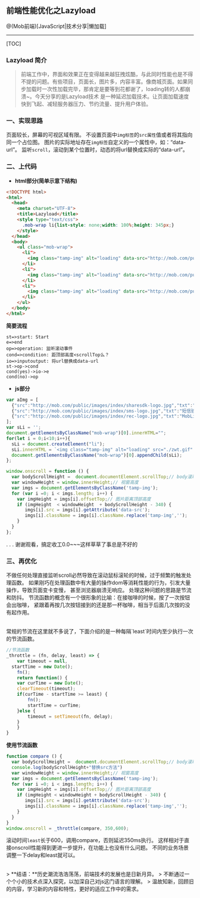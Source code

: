 ## 前端性能优化之Lazyload

@(Mob前端)[JavaScript|技术分享|懒加载]

-------------------

[TOC]

### Lazyload 简介

> 前端工作中，界面和效果正在变得越来越狂拽炫酷，与此同时性能也是不得不提的问题。有些项目，页面长，图片多，内容丰富。像商城页面。如果同步加载时一次性加载完毕，那肯定是要等到花都谢了，loading转的人都崩溃~。今天分享的是Lazyload技术 是一种延迟加载技术。让页面加载速度快到飞起、减轻服务器压力、节约流量、提升用户体验。
 
### 一、实现思路
页面较长，屏幕的可视区域有限。
不设置页面中`img标签`的`src属性`值或者将其指向同一个占位图。
图片的实际地址存在`img标签`自定义的一个属性中，如：“data-url”。
监听`scroll`，滚动到某个位置时，动态的将url替换成实际的“data-url”。

### 二、上代码

- **html部分(简单示意下结构)**
``` html
<!DOCTYPE html>
<html>
  <head>
    <meta charset="UTF-8">
    <title>Lazyload</title>
    <style type="text/css">
      .mob-wrap li{list-style: none;width: 100%;height: 345px;}
    </style>
  </head>
  <body>
    <ul class="mob-wrap">
      <li">
        <img class="tamp-img" alt="loading" data-src="http://mob.com/public/images/index/sharesdk-logo.jpg"><p>ShareSDK轻松实现社会化功能</p>
      </li>
      <li">
        <img class="tamp-img" alt="loading" data-src="http://mob.com/public/images/index/sms-logo.jpg"><p>短信验证码SDK</p>
      </li>
      <li">
        <img class="tamp-img" alt="loading" data-src="http://mob.com/public/images/index/rec-logo.jpg"><p>MobLink实现Web与App的无缝链接</p>
      </li>
    </ul>
  </body>
</html>
```
**简要流程**
```flow
st=>start: Start
e=>end
op=>operation: 监听滚动事件
cond=>condition: 距顶部高度<scrollTop么？
io=>inputoutput: 将url替换成data-url
st->op->cond
cond(yes)->io->e
cond(no)->op
```
- **js部分**
``` javascript
var aImg = [
  {"src":"http://mob.com/public/images/index/sharesdk-logo.jpg","txt":"ShareSDK轻松实现社会化功能"},
  {"src":"http://mob.com/public/images/index/sms-logo.jpg","txt":"短信验证码SDK"},
  {"src":"http://mob.com/public/images/index/rec-logo.jpg","txt":"MobLink实现Web与App的无缝链接"}
];
var sLi = '';
document.getElementsByClassName("mob-wrap")[0].innerHTML="";
for(let i = 0;i<10;i++){
  sLi = document.createElement("li");
  sLi.innerHTML = `<img class="tamp-img" alt="loading" src="./zwt.gif" data-src="${aImg[i%3].src}"><p>${aImg[i%3].txt}</p>`;
  document.getElementsByClassName("mob-wrap")[0].appendChild(sLi);
};

window.onscroll = function () {
  var bodyScrollHeight =  document.documentElement.scrollTop;// body滚动高度
  var windowHeight = window.innerHeight;// 视窗高度
  var imgs = document.getElementsByClassName('tamp-img');
  for (var i =0; i < imgs.length; i++) {
    var imgHeight = imgs[i].offsetTop;// 图片距离顶部高度 
    if (imgHeight  < windowHeight  + bodyScrollHeight - 340) {
       imgs[i].src = imgs[i].getAttribute('data-src');
       imgs[i].className = imgs[i].className.replace('tamp-img','');
    }
  }
};
```
.
.
.
 谢谢观看，搞定收工0.0~~~这样草草了事总是不好的

### 三、再优化
不做任何处理直接监听scroll必然导致在滚动鼠标滚轮的时候，过于频繁的触发处理函数。
如果刚巧在处理函数中有大量的操作dom等消耗性能的行为，引发大量操作，导致页面变卡变慢，
甚至浏览器崩溃无响应。
处理这种问题的思路是节流和防抖。
节流函数的概念有一个很形象的比喻：在接咖啡的时候，按了一次按钮会出咖啡，
紧跟着再按几次按钮接到的还是那一杯咖啡，相当于后面几次按的没有起作用。

<br>
常规的节流在这里就不多说了，下面介绍的是一种每隔`least`时间内至少执行一次的节流函数。

``` javascript
//节流函数
_throttle = (fn, delay, least) => {
    var timeout = null,
  startTime = new Date();
    fn();
    return function() {
    var curTime = new Date();
    clearTimeout(timeout);
    if(curTime - startTime >= least) {
        fn();
        startTime = curTime;
    }else {
        timeout = setTimeout(fn, delay);
    }
    }
}
```

**使用节流函数**
``` javascript
function compare () {
  var bodyScrollHeight =  document.documentElement.scrollTop;// body滚动高度
  console.log(bodyScrollHeight+"替换src方法")
  var windowHeight = window.innerHeight;// 视窗高度
  var imgs = document.getElementsByClassName('tamp-img');
  for (var i =0; i < imgs.length; i++) {
    var imgHeight = imgs[i].offsetTop;// 图片距离顶部高度 
    if (imgHeight < windowHeight + bodyScrollHeight - 340) {
       imgs[i].src = imgs[i].getAttribute('data-src');
       imgs[i].className = imgs[i].className.replace('tamp-img','');
    }
  }
}
window.onscroll = _throttle(compare, 350,600);
```
滚动时间`least`长于600，调用compare，否则延迟350ms执行。
这样相对于直接onscroll性能得到更进一步提升，在功能上也没有什么问题。
不同的业务场景调整一下delay和least就可以。

<br>
>  **结语：**历史潮流浩浩荡荡，前端技术的发展也是日新月异。
>  不断通过一个个小的技术点深入探究，以加深自己对js这门语言的理解。
>  温故知新，回顾旧的内容，学习新的内容和特性，更好的适应工作中的需求。